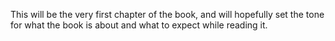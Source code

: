 This will be the very first chapter of the book, and will hopefully set the tone for what the book is about and what to expect while reading it.

